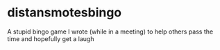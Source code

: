 # distansmotesbingo
A stupid bingo game I wrote (while in a meeting) to help others pass the time and hopefully get a laugh
